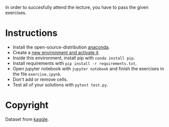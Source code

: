 In order to succesfully attend the lecture, you have to pass the given exercises.


# Instructions

- Install the open-source-distribution [anaconda](https://www.anaconda.com/products/individual).
- Create a [new environment and activate it](https://conda.io/projects/conda/en/latest/user-guide/tasks/manage-environments.html).
- Inside this environment, install pip with `conda install pip`.
- Install requirements with `pip install -r requirements.txt`.
- Open jupyter notebook with `jupyter notebook` and finish the exercises in the file `exercise.ipynb`.
- Don't add or remove cells.
- Test all of your solutions with `pytest test.py`. 


# Copyright

Dataset from [kaggle](https://www.kaggle.com/jmcaro/wheat-seedsuci).